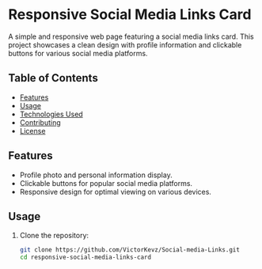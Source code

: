 # Responsive Social Media Links Card

A simple and responsive web page featuring a social media links card. This project showcases a clean design with profile information and clickable buttons for various social media platforms.

## Table of Contents

- [Features](#features)
- [Usage](#usage)
- [Technologies Used](#technologies-used)
- [Contributing](#contributing)
- [License](#license)

## Features

- Profile photo and personal information display.
- Clickable buttons for popular social media platforms.
- Responsive design for optimal viewing on various devices.





## Usage

1. Clone the repository:

   ```bash
   git clone https://github.com/VictorKevz/Social-media-Links.git
   cd responsive-social-media-links-card
